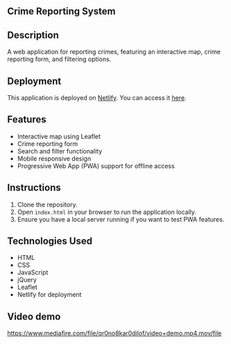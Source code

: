 ## Crime Reporting System

## Description
A web application for reporting crimes, featuring an interactive map, crime reporting form, and filtering options.

## Deployment
This application is deployed on [Netlify](https://www.netlify.com/). You can access it [here](https://rihal-challenges-frontend-wam.netlify.app).

## Features
- Interactive map using Leaflet
- Crime reporting form
- Search and filter functionality
- Mobile responsive design
- Progressive Web App (PWA) support for offline access

## Instructions
1. Clone the repository.
2. Open `index.html` in your browser to run the application locally.
3. Ensure you have a local server running if you want to test PWA features.

## Technologies Used
- HTML
- CSS
- JavaScript
- jQuery
- Leaflet
- Netlify for deployment

## Video demo
https://www.mediafire.com/file/qr0no8kar0dilof/video+demo.mp4.mov/file
